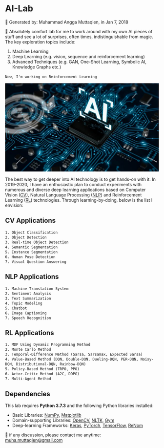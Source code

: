# AI-Lab 
📁 Generated by: Muhammad Angga Muttaqien, in Jan 7, 2018

🔬 Absolutely comfort lab for me to work around with my own AI pieces of stuff and see a lot of surprises, often times, indistinguishable from magic. The key exploration topics include:

1. Machine Learning
2. Deep Learning (e.g. vision, sequence and reinforcement learning)
3. Advanced Techniques (e.g. GAN, One-Shot Learning, Symbolic AI, Knowledge Graphs etc.)

`Now, I'm working on Reinforcement Learning`

![](./others/ai-walpaper.jpg)

The best way to get deeper into AI technology is to get hands-on with it. In 2019-2020, I have an enthusiastic plan to conduct experiments with numerous and diverse deep learning applications based on Computer Vision ([CV](https://en.wikipedia.org/wiki/Computer_vision)), Natural Language Processing ([NLP](https://en.wikipedia.org/wiki/Natural_language_processing)) and Reinforcement Learning ([RL](https://en.wikipedia.org/wiki/Reinforcement_learning)) technologies. Through learning-by-doing, below is the list I envision:

## CV Applications
```text
1. Object Classification
2. Object Detection
3. Real-time Object Detection
4. Semantic Segmentation
5. Instance Segmentation
6. Human Pose Detection
7. Visual Question Answering
```

## NLP Applications
```text
1. Machine Translation System
2. Sentiment Analysis
3. Text Summarization
4. Topic Modeling
5. Chatbot
6. Image Captioning
7. Speech Recognition
```

## RL Applications
```text
1. MDP Using Dynamic Programming Method
2. Monte Carlo Method
3. Temporal-Difference Method (Sarsa, Sarsamax, Expected Sarsa)
4. Value-Based Method (DQN, Double-DQN, Dueling-DQN, PER-DQN, Noisy-DQN, Distributional-DQN, Rainbow-DQN)
5. Policy-Based Method (TRPO, PPO)
6. Actor-Critic Method (A2C, DDPG)
7. Multi-Agent Method
```

## Dependencies

This lab requires **Python 3.7.3** and the following Python libraries installed:

* Basic Libraries: [NumPy](http://www.numpy.org/), [Matplotlib](http://matplotlib.org/)
* Domain-supporting Libraries: [OpenCV](https://opencv.org/), [NLTK](https://www.nltk.org/), [Gym](http://gym.openai.com/)
* Deep-learning Frameworks: [Keras](https://keras.io/), [PyTorch](https://pytorch.org/), [TensorFlow](https://www.tensorflow.org/), [ReNom](http://www.renom.jp/)

📨 if any discussion, please contact me anytime: muha.muttaqien@gmail.com
